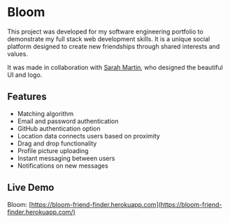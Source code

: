 # Bloom

This project was developed for my software engineering portfolio to demonstrate my full stack web development skills.
It is a unique social platform designed to create new friendships through shared interests and values.

It was made in collaboration with [Sarah Martin](https://www.sarahmartinart.com/), who designed the beautiful UI and logo.

## Features

- Matching algorithm
- Email and password authentication
- GitHub authentication option
- Location data connects users based on proximity
- Drag and drop functionality
- Profile picture uploading
- Instant messaging between users
- Notifications on new messages

## Live Demo
Bloom: [https://bloom-friend-finder.herokuapp.com](https://bloom-friend-finder.herokuapp.com/)
